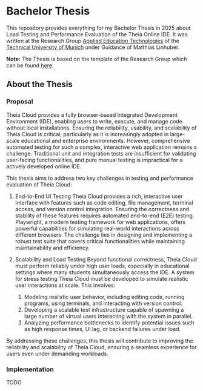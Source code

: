 # Bachelor Thesis

This repository provides everything for my Bachelor Thesis in 2025 about Load Testing and Performance Evaluation of the Theia Online IDE. It was written at the Research Group [Applied Education Technologies](https://aet.cit.tum.de/) of the [Technical University of Munich](https://tum.de) under Guidance of Matthias Linhuber.

**Note:** The Thesis is based on the template of the Research Group which can be found [here](https://github.com/ls1intum/thesis-template-typst).

## About the Thesis

### Proposal

Theia Cloud provides a fully browser-based Integrated Development Environment (IDE), enabling users to write, execute, and manage code without local installations. Ensuring the reliability, usability, and scalability of Theia Cloud is critical, particularly as it is increasingly adopted in large-scale educational and enterprise environments. However, comprehensive automated testing for such a complex, interactive web application remains a challenge. Traditional unit and integration tests are insufficient for validating user-facing functionalities, and pure manual testing is impractical for a actively developed online IDE.

This thesis aims to address two key challenges in testing and performance evaluation of Theia Cloud:

1. End-to-End UI Testing
Theia Cloud provides a rich, interactive user interface with features such as code editing, file management, terminal access, and version control integration. Ensuring the correctness and stability of these features requires automated end-to-end (E2E) testing. Playwright, a modern testing framework for web applications, offers powerful capabilities for simulating real-world interactions across different browsers. The challenge lies in designing and implementing a robust test suite that covers critical functionalities while maintaining maintainability and efficiency.
2. Scalability and Load Testing
Beyond functional correctness, Theia Cloud must perform reliably under high user loads, especially in educational settings where many students simultaneously access the IDE. A system for stress testing Theia Cloud must be developed to simulate realistic user interactions at scale. This involves:

    1. Modeling realistic user behavior, including editing code, running programs, using terminals, and interacting with version control.
    2. Developing a scalable test infrastructure capable of spawning a large number of virtual users interacting with the system in parallel.
    3. Analyzing performance bottlenecks to identify potential issues such as high response times, UI lag, or backend failures under load.

By addressing these challenges, this thesis will contribute to improving the reliability and scalability of Theia Cloud, ensuring a seamless experience for users even under demanding workloads.

### Implementation

TODO